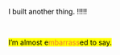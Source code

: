 <body><div class="WordSection1"><p class="MsoNormal"><span style="color:black">I built another thing. !!!!!</span><span style="font-size:12.0pt;color:black"><p></p></span></p><p class="MsoNormal"><span style="font-size:12.0pt;color:black"><p> </p></span></p><p class="MsoNormal"><span style="color:black;background:yellow">I’m almost e</span><span style="color:#ED7D31;background:yellow">mbarrass</span><span style="color:black;background:yellow">ed to say.</span><span style="font-size:12.0pt;color:black"><p></p></span></p><div><p class="MsoNormal"><span style="color:black">